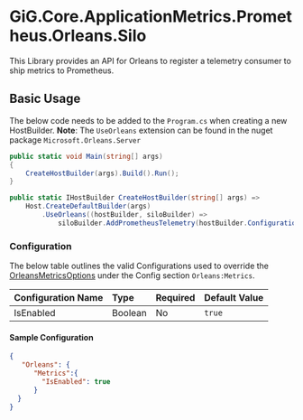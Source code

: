 # GiG.Core.ApplicationMetrics.Prometheus.Orleans.Silo

This Library provides an API for Orleans to register a telemetry consumer to ship metrics to Prometheus.

## Basic Usage

The below code needs to be added to the `Program.cs` when creating a new HostBuilder.
**Note**: The `UseOrleans` extension can be found in the nuget package ```Microsoft.Orleans.Server```


```csharp
public static void Main(string[] args)
{
    CreateHostBuilder(args).Build().Run();
}

public static IHostBuilder CreateHostBuilder(string[] args) =>
    Host.CreateDefaultBuilder(args)
        .UseOrleans((hostBuilder, siloBuilder) =>
            siloBuilder.AddPrometheusTelemetry(hostBuilder.Configuration));
```

### Configuration

The below table outlines the valid Configurations used to override the [OrleansMetricsOptions](../src/GiG.Core.ApplicationMetrics.Prometheus.Orleans.Silo/Abstractions/OrleansMetricsOptions.cs) under the Config section `Orleans:Metrics`.

| Configuration Name      | Type    | Required                  | Default Value |
|:------------------------|:--------|:--------------------------|:--------------|
| IsEnabled               | Boolean | No                        | `true`        |

#### Sample Configuration

```json
{
   "Orleans": {     
      "Metrics":{
        "IsEnabled": true
      }
  }
}
 ```